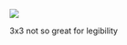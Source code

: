 ![](https://db-feed.s3.amazonaws.com/legacy/Screen_Shot_2019_09_10_at_1_14_35_PM-1568135701600.png)

3x3 not so great for legibility
